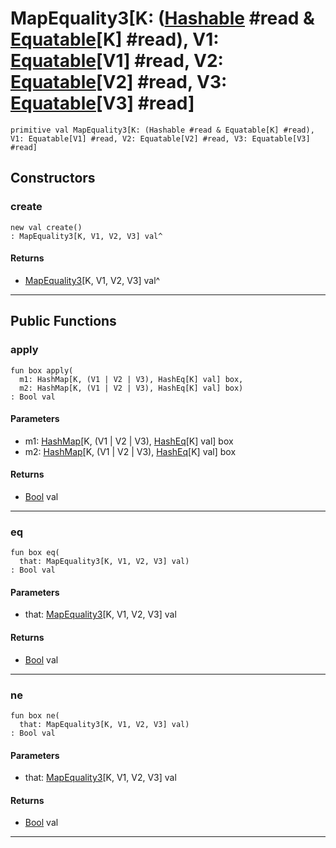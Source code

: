 # MapEquality3\[K: ([Hashable](collections-Hashable) #read & [Equatable](builtin-Equatable)\[K\] #read), V1: [Equatable](builtin-Equatable)\[V1\] #read, V2: [Equatable](builtin-Equatable)\[V2\] #read, V3: [Equatable](builtin-Equatable)\[V3\] #read\]

```pony
primitive val MapEquality3[K: (Hashable #read & Equatable[K] #read), V1: Equatable[V1] #read, V2: Equatable[V2] #read, V3: Equatable[V3] #read]
```

## Constructors

### create

```pony
new val create()
: MapEquality3[K, V1, V2, V3] val^
```

#### Returns

* [MapEquality3](wallaroo_labs-equality-MapEquality3)\[K, V1, V2, V3\] val^

---

## Public Functions

### apply

```pony
fun box apply(
  m1: HashMap[K, (V1 | V2 | V3), HashEq[K] val] box,
  m2: HashMap[K, (V1 | V2 | V3), HashEq[K] val] box)
: Bool val
```
#### Parameters

*   m1: [HashMap](collections-HashMap)\[K, (V1 | V2 | V3), [HashEq](collections-HashEq)\[K\] val\] box
*   m2: [HashMap](collections-HashMap)\[K, (V1 | V2 | V3), [HashEq](collections-HashEq)\[K\] val\] box

#### Returns

* [Bool](builtin-Bool) val

---

### eq

```pony
fun box eq(
  that: MapEquality3[K, V1, V2, V3] val)
: Bool val
```
#### Parameters

*   that: [MapEquality3](wallaroo_labs-equality-MapEquality3)\[K, V1, V2, V3\] val

#### Returns

* [Bool](builtin-Bool) val

---

### ne

```pony
fun box ne(
  that: MapEquality3[K, V1, V2, V3] val)
: Bool val
```
#### Parameters

*   that: [MapEquality3](wallaroo_labs-equality-MapEquality3)\[K, V1, V2, V3\] val

#### Returns

* [Bool](builtin-Bool) val

---


